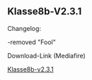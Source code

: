 ## Klasse8b-V2.3.1

Changelog:

-removed "Fool"

Download-Link (Mediafire)

[Klasse8b-v2.3.1](https://www.mediafire.com/file/8zfv1vekac3dxvv/klasse8b_v2.3.1.zip/file)
